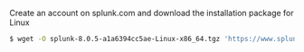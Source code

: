 Create an account on splunk.com and download the installation package for Linux
```bash
$ wget -O splunk-8.0.5-a1a6394cc5ae-Linux-x86_64.tgz 'https://www.splunk.com/bin/splunk/DownloadActivityServlet?architecture=x86_64&platform=linux&version=8.0.5&product=splunk&filename=splunk-8.0.5-a1a6394cc5ae-Linux-x86_64.tgz&wget=true'
```
